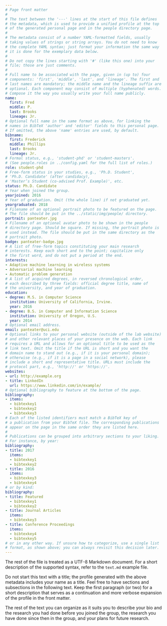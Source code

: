 ```yaml
---
# Page front matter
#
# The text between the '---' lines at the start of this file defines
# the metadata, which is used to provide a unified profile at the top
# of the generated personal page and in the people directory page.
#
# The metadata consist of a number YAML-formatted fields, usually
# taking values of strings or string arrays. You do not need to know
# the complete YAML syntax; just format your information the same way
# it is done for the exemplary data below.
#
# Do not copy the lines starting with '#' (like this one) into your
# file; those are just comments.
#
# Full name to be associated with the page, given in (up to) four
# components: 'first', 'middle', 'last', and 'lineage'. The first and
# last names are mandatory; the middle name and the lineage suffix are
# optional. Each component may consist of multiple (hyphenated) words.
# Compose it the way you usually write your full name publicly.
name:
  first: Fred
  middle: P.
  last: Brooks
  lineage: Jr.
# Optional full name in the same format as above, for linking the
# names in BibTeX 'author' and 'editor' fields to this personal page.
# If omitted, the above 'name' entries are used, by default.
bibname:
  first: Frederick
  middle: Phillips
  last: Brooks
  lineage: Jr.
# Formal status, e.g., 'student-phd' or 'student-masters'.
# (See people.roles in ../config.yaml for the full list of roles.)
role: student-phd
# Free-form status in your studies, e.g., 'Ph.D. Student',
# 'Ph.D. Candidate' (after candidacy),
# 'Master’s Student (co-advised Prof. Example)', etc.
status: Ph.D. Candidate
# Year when joined the group.
yearjoined: 2016
# Year of graduation. Omit (the whole line) if not graduated yet.
yeargraduated: 2018
# Filename of an optional portrait photo to be featured on the page.
# The file should be put in the ../static/img/people/ directory.
portrait: panteater.jpg
# Filename of an optional avatar photo to be shown in the people
# directory page. Should be square. If missing, the portrait photo is
# used instead. The file should be put in the same directory as the
# portrait photo.
badge: panteater-badge.jpg
# A list of free-form topics constituting your main research
# interests. Keep each short and to the point; capitalize only
# the first word, and do not put a period at the end.
interests:
- Adaptive machine learning in wireless systems
- Adversarial machine learning
- Automatic problem generation
# A list of acquired degrees, in reversed chronological order,
# each described by three fields: official degree title, name of
# the university, and year of graduation.
education:
- degree: M.S. in Computer Science
  institution: University of California, Irvine.
  year: 2016
- degree: B.S. in Computer and Information Science
  institution: University of Oregon, U.S.
  year: 2014
# Optional email address.
email: panteater@uci.edu
# Optional links to your personal website (outside of the lab website)
# and other relevant places of your presence on the web. Each link
# requires a URL and allows for an optional title to be used as the
# link text. Omit the title if the URL is short and you want the
# domain name to stand out (e.g., if it is your personal domain);
# otherwise (e.g., if it is a page in a social network), please
# include a short and representative title. URLs must include the
# protocol part, e.g., 'http://' or 'https://'.
websites:
- url: http://example.org
- title: LinkedIn
  url: https://www.linkedin.com/in/example/
# Optional bibliography to feature at the bottom of the page.
bibliography:
- items:
  - bibtexkey1
  - bibtexkey2
  - bibtexkey3
# Each of the listed identifiers must match a BibTeX key of
# a publication from your BibTeX file. The corresponding publications
# appear on the page in the same order they are listed here.
#
# Publications can be grouped into arbitrary sections to your liking.
# For instance, by year:
bibliography:
- title: 2017
  items:
  - bibtexkey1
  - bibtexkey2
- title: 2016
  items:
  - bibtexkey3
  - bibtexkey4
# or by kind:
bibliography:
- title: Featured
  - bibtexkey1
  - bibtexkey2
- title: Journal Articles
  items:
  - bibtexkey3
- title: Conference Proceedings
  items:
  - bibtexkey4
  - bibtexkey5
# or in any other way. If unsure how to categorize, use a single list
# format, as shown above; you can always revisit this decision later.
---
```


The rest of the file is treated as a UTF-8 Markdown document.
For a short description of the supported syntax, refer to the
`text.md` example file.

Do not start this text with a title; the profile generated with the
above metadata includes your name as a title. Feel free to have
sections and subsections in the following text. Keep the first
paragraph (or two) for a short description that serves as a
continuation and more verbose expansion of the profile in the front
matter.

The rest of the text you can organize as it suits you to describe your
bio and the research you had done before you joined the group, the
research you have done since then in the group, and your plans for
future research.
